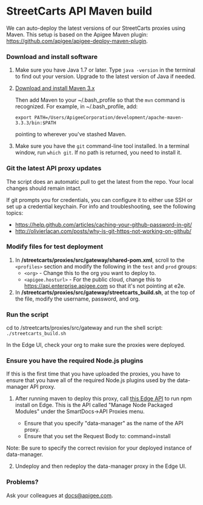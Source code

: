 # StreetCarts API Maven build

We can auto-deploy the latest versions of our StreetCarts proxies using Maven. This setup is based on the Apigee Maven plugin: https://github.com/apigee/apigee-deploy-maven-plugin.

### Download and install software

1. Make sure you have Java 1.7 or later. Type ```java -version``` in the terminal to find out your version. Upgrade to the latest version of Java if needed.
2. [Download and install Maven 3.x](http://maven.apache.org/download.cgi)
   
   Then add Maven to your ~/.bash_profile so that the ```mvn``` command is recognized. For example, in ~/.bash_profile, add: 
   
   ```export PATH=/Users/ApigeeCorporation/development/apache-maven-3.3.3/bin:$PATH```

   pointing to wherever you've stashed Maven.
3. Make sure you have the ```git``` command-line tool installed. In a terminal window, run ```which git```. If no path is returned, you need to install it.

### Git the latest API proxy updates

The script does an automatic pull to get the latest from the repo. Your local changes should remain intact.

If git prompts you for credentials, you can configure it to either use SSH or set up a credential keychain. For info and troubleshooting, see the following topics:
- https://help.github.com/articles/caching-your-github-password-in-git/
- http://olivierlacan.com/posts/why-is-git-https-not-working-on-github/

### Modify files for test deployment

1. In **/streetcarts/proxies/src/gateway/shared-pom.xml**, scroll to the ```<profiles>``` section and modify the following in the ```test``` and ```prod``` groups:
   - ```<org>``` - Change this to the org you want to deploy to.
   - ```<apigee.hosturl>``` - For the public cloud, change this to https://api.enterprise.apigee.com so that it's not pointing at e2e.
2. In **/streetcarts/proxies/src/gateway/streetcarts_build.sh**, at the top of the file, modify the username, password, and org.

### Run the script

cd to /streetcarts/proxies/src/gateway and run the shell script: ```./streetcarts_build.sh```

In the Edge UI, check your org to make sure the proxies were deployed.

### Ensure you have the required Node.js plugins

If this is the first time that you have uploaded the proxies, you have to ensure that you have all of the required Node.js plugins used by the data-manager API proxy.

1. After running maven to deploy this proxy, call [this Edge API](http://apigee.com/docs/management/apis/post/organizations/%7Borg_name%7D/apis/%7Bapi_name%7D/revisions/%7Brevision_num%7D/npm-0) to run npm install on Edge. This is the API called "Manage Node Packaged Modules" under the SmartDocs->API Proxies menu. 

   - Ensure that you specify "data-manager" as the name of the API proxy.
   - Ensure that you set the Request Body to: command=install   

Note: Be sure to specify the correct revision for your deployed instance of data-manager.

2. Undeploy and then redeploy the data-manager proxy in the Edge UI. 


### Problems?

Ask your colleagues at docs@apigee.com.



